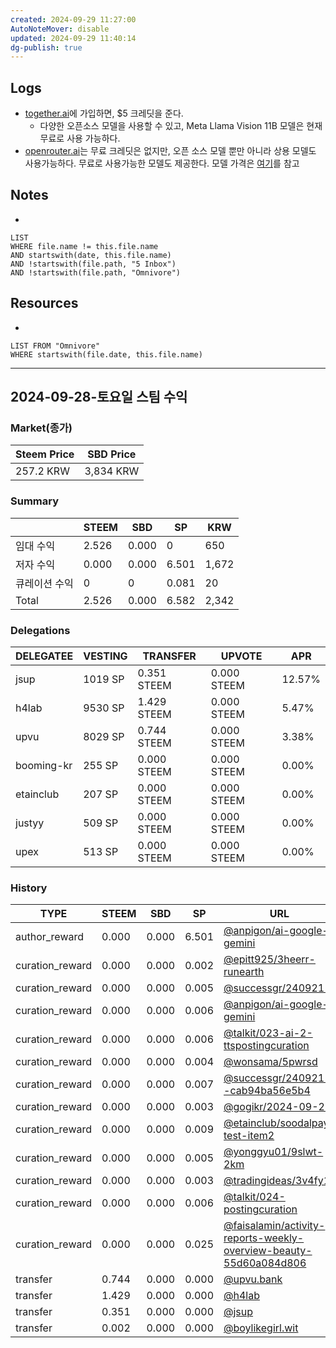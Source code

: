 ```yaml
---
created: 2024-09-29 11:27:00
AutoNoteMover: disable
updated: 2024-09-29 11:40:14
dg-publish: true
---
```


## Logs
- [together.ai](https://api.together.ai/)에 가입하면, $5 크레딧을 준다.
	- 다양한 오픈소스 모델을 사용할 수 있고, Meta Llama Vision 11B 모델은 현재 무료로 사용 가능하다.
- [openrouter.ai](https://openrouter.ai/)는 무료 크레딧은 없지만, 오픈 소스 모델 뿐만 아니라  상용 모델도 사용가능하다. 무료로 사용가능한 모델도 제공한다. 모델 가격은 [여기](https://openrouter.ai/docs/models)를 참고

## Notes
-
```dataview
LIST 
WHERE file.name != this.file.name
AND startswith(date, this.file.name) 
AND !startswith(file.path, "5 Inbox")
AND !startswith(file.path, "Omnivore")
```

## Resources
-
```dataview
LIST FROM "Omnivore"
WHERE startswith(file.date, this.file.name) 
```

---

## 2024-09-28-토요일 스팀 수익

### Market(종가)
| Steem Price | SBD Price |
| --- | --- |
| 257.2 KRW | 3,834 KRW |

### Summary
| | STEEM | SBD | SP | KRW |
| --- | --- | --- | --- |--- |
| 임대 수익 | 2.526 | 0.000 | 0 | 650 |
| 저자 수익 | 0.000 | 0.000 | 6.501 | 1,672 |
| 큐레이션 수익 | 0 | 0 | 0.081 | 20 |
| Total | 2.526 | 0.000 | 6.582 | 2,342 |

### Delegations
| DELEGATEE | VESTING | TRANSFER | UPVOTE | APR |
| --- | --- | --- | --- | --- |
| jsup | 1019 SP | 0.351 STEEM | 0.000 STEEM | 12.57% |
| h4lab | 9530 SP | 1.429 STEEM | 0.000 STEEM | 5.47% |
| upvu | 8029 SP | 0.744 STEEM | 0.000 STEEM | 3.38% |
| booming-kr | 255 SP | 0.000 STEEM | 0.000 STEEM | 0.00% |
| etainclub | 207 SP | 0.000 STEEM | 0.000 STEEM | 0.00% |
| justyy | 509 SP | 0.000 STEEM | 0.000 STEEM | 0.00% |
| upex | 513 SP | 0.000 STEEM | 0.000 STEEM | 0.00% |

### History
| TYPE | STEEM | SBD | SP | URL |
| --- | --- | --- | --- | --- |
| author_reward | 0.000 | 0.000 | 6.501 | [@anpigon/ai-google-gemini](https://steemit.com/@anpigon/ai-google-gemini) |
| curation_reward | 0.000 | 0.000 | 0.002 | [@epitt925/3heerr-runearth](https://steemit.com/@epitt925/3heerr-runearth) |
| curation_reward | 0.000 | 0.000 | 0.005 | [@successgr/240921-](https://steemit.com/@successgr/240921-) |
| curation_reward | 0.000 | 0.000 | 0.006 | [@anpigon/ai-google-gemini](https://steemit.com/@anpigon/ai-google-gemini) |
| curation_reward | 0.000 | 0.000 | 0.006 | [@talkit/023-ai-2-ttspostingcuration](https://steemit.com/@talkit/023-ai-2-ttspostingcuration) |
| curation_reward | 0.000 | 0.000 | 0.004 | [@wonsama/5pwrsd](https://steemit.com/@wonsama/5pwrsd) |
| curation_reward | 0.000 | 0.000 | 0.007 | [@successgr/240921--cab94ba56e5b4](https://steemit.com/@successgr/240921--cab94ba56e5b4) |
| curation_reward | 0.000 | 0.000 | 0.003 | [@gogikr/2024-09-21](https://steemit.com/@gogikr/2024-09-21) |
| curation_reward | 0.000 | 0.000 | 0.009 | [@etainclub/soodalpay-test-item2](https://steemit.com/@etainclub/soodalpay-test-item2) |
| curation_reward | 0.000 | 0.000 | 0.005 | [@yonggyu01/9slwt-2km](https://steemit.com/@yonggyu01/9slwt-2km) |
| curation_reward | 0.000 | 0.000 | 0.003 | [@tradingideas/3v4fy1](https://steemit.com/@tradingideas/3v4fy1) |
| curation_reward | 0.000 | 0.000 | 0.006 | [@talkit/024-postingcuration](https://steemit.com/@talkit/024-postingcuration) |
| curation_reward | 0.000 | 0.000 | 0.025 | [@faisalamin/activity-reports-weekly-overview-beauty-55d60a084d806](https://steemit.com/@faisalamin/activity-reports-weekly-overview-beauty-55d60a084d806) |
| transfer | 0.744 | 0.000 | 0.000 | [@upvu.bank](https://steemit.com/@upvu.bank) |
| transfer | 1.429 | 0.000 | 0.000 | [@h4lab](https://steemit.com/@h4lab) |
| transfer | 0.351 | 0.000 | 0.000 | [@jsup](https://steemit.com/@jsup) |
| transfer | 0.002 | 0.000 | 0.000 | [@boylikegirl.wit](https://steemit.com/@boylikegirl.wit) |




